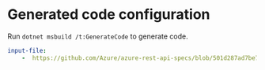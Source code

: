# Generated code configuration

Run `dotnet msbuild /t:GenerateCode` to generate code.

``` yaml
input-file:
    -  https://github.com/Azure/azure-rest-api-specs/blob/501d287ad7be70b76c8b56b07173a245be248291/specification/azsdk-api-learn/data-plane/AppConfiguration/preview/1.0/mini-appconfig.json
```
